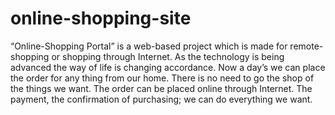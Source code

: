 # online-shopping-site
“Online-Shopping Portal” is a web-based project which is made for remote-shopping or shopping through Internet. As the technology is being advanced the way of life is changing accordance. Now a day’s we can place the order for any thing from our home. There is no need to go the shop of the things we want. The order can be placed online through Internet. The payment, the confirmation of purchasing; we can do everything we want.
